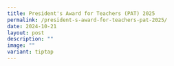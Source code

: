 ```yaml
---
title: President's Award for Teachers (PAT) 2025
permalink: /president-s-award-for-teachers-pat-2025/
date: 2024-10-21
layout: post
description: ""
image: ""
variant: tiptap
---
```

